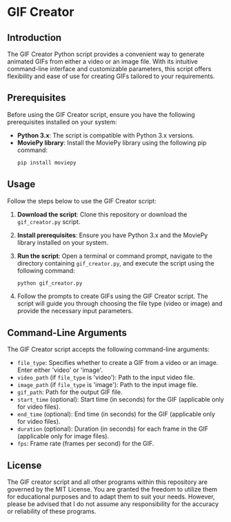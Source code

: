 # GIF Creator

## Introduction

The GIF Creator Python script provides a convenient way to generate animated GIFs from either a video or an image file. With its intuitive command-line interface and customizable parameters, this script offers flexibility and ease of use for creating GIFs tailored to your requirements.

## Prerequisites

Before using the GIF Creator script, ensure you have the following prerequisites installed on your system:

- **Python 3.x**: The script is compatible with Python 3.x versions.
- **MoviePy library**: Install the MoviePy library using the following pip command:
  ```bash
  pip install moviepy
## Usage

Follow the steps below to use the GIF Creator script:

1. **Download the script**: Clone this repository or download the `gif_creator.py` script.

2. **Install prerequisites**: Ensure you have Python 3.x and the MoviePy library installed on your system.

3. **Run the script**: Open a terminal or command prompt, navigate to the directory containing `gif_creator.py`, and execute the script using the following command:
   ```bash
   python gif_creator.py
4. Follow the prompts to create GIFs using the GIF Creator script. The script will guide you through choosing the file type (video or image) and provide the necessary input parameters.

## Command-Line Arguments

The GIF Creator script accepts the following command-line arguments:

- `file_type`: Specifies whether to create a GIF from a video or an image. Enter either 'video' or 'image'.
- `video_path` (if `file_type` is 'video'): Path to the input video file.
- `image_path` (if `file_type` is 'image'): Path to the input image file.
- `gif_path`: Path for the output GIF file.
- `start_time` (optional): Start time (in seconds) for the GIF (applicable only for video files).
- `end_time` (optional): End time (in seconds) for the GIF (applicable only for video files).
- `duration` (optional): Duration (in seconds) for each frame in the GIF (applicable only for image files).
- `fps`: Frame rate (frames per second) for the GIF.

## License

The GIF creator script and all other programs within this repository are governed by the MIT License. You are granted the freedom to utilize them for educational purposes and to adapt them to suit your needs. However, please be advised that I do not assume any responsibility for the accuracy or reliability of these programs.
